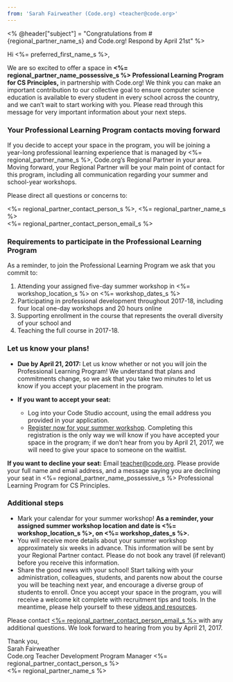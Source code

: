 ```yaml
---
from: 'Sarah Fairweather (Code.org) <teacher@code.org>'  
---
```

<% @header["subject"] = "Congratulations from #{regional_partner_name_s} and Code.org! Respond by April 21st" %>

Hi <%= preferred_first_name_s %>,

We are so excited to offer a space in **<%= regional_partner_name_possessive_s %> Professional Learning Program for CS Principles,** in partnership with Code.org! We think you can make an important contribution to our collective goal to ensure computer science education is available to every student in every school across the country, and we can’t wait to start working with you. Please read through this message for very important information about your next steps.

<h3>Your Professional Learning Program contacts moving forward</h3>

If you decide to accept your space in the program, you will be joining a year-long professional learning experience that is managed by <%= regional_partner_name_s %>, Code.org’s Regional Partner in your area. Moving forward, your Regional Partner will be your main point of contact for this program, including all communication regarding your summer and school-year workshops.
 
Please direct all questions or concerns to:

<%= regional_partner_contact_person_s %>, <%= regional_partner_name_s %>  
<%= regional_partner_contact_person_email_s %>

<h3>Requirements to participate in the Professional Learning Program</h3>

As a reminder, to join the Professional Learning Program we ask that you commit to:

 1. Attending your assigned five-day summer workshop in <%= workshop_location_s %> on <%= workshop_dates_s %>
 2. Participating in professional development throughout 2017-18, including four local one-day workshops and 20 hours online
 3. Supporting enrollment in the course that represents the overall diversity of your school and
 4. Teaching the full course in 2017-18.

<h3>Let us know your plans!</h3>

* **Due by April 21, 2017:** Let us know whether or not you will join the Professional Learning Program! We understand that plans and commitments change, so we ask that you take two minutes to let us know if you accept your placement in the program. 

*  **If you want to accept your seat:**  
    * Log into your Code Studio account, using the email address you provided in your application.
    * [Register now for your summer workshop](<%= workshop_registration_url_s %>). Completing this registration is the only way we will know if you have accepted your space in the program; if we don’t hear from you by April 21, 2017, we will need to give your space to someone on the waitlist.

  **If you want to decline your seat:** Email [teacher@code.org](mailto:teacher@code.org). Please provide your full name and email address, and a message saying you are declining your seat in <%= regional_partner_name_possessive_s %> Professional Learning Program for CS Principles.
  
<h3>Additional steps</h3>

* Mark your calendar for your summer workshop! **As a reminder, your assigned summer workshop location and date is <%= workshop_location_s %>, on <%= workshop_dates_s %>.**
* You will receive more details about your summer workshop approximately six weeks in advance. This information will be sent by your Regional Partner contact. Please do not book any travel (if relevant) before you receive this information.
* Share the good news with your school! Start talking with your administration, colleagues, students, and parents now about the course you will be teaching next year, and encourage a diverse group of students to enroll. Once you accept your space in the program, you will receive a welcome kit complete with recruitment tips and tools. In the meantime, please help yourself to these [videos and resources](https://code.org/educate/resources/videos).

Please contact [<%= regional_partner_contact_person_email_s %> ](<%= regional_partner_contact_person_email_s %> ) with any additional questions. We look forward to hearing from you by April 21, 2017.

Thank you,  
Sarah Fairweather  
Code.org Teacher Development Program Manager
<%= regional_partner_contact_person_s %>  
<%= regional_partner_name_s %>